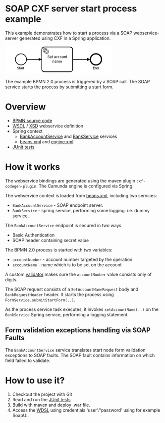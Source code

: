 SOAP CXF server start process example 
===============================================================
This example demonstrates how to start a process via a SOAP webservice-server generated using CXF in a Spring application.

![Example Process][png]

The example BPMN 2.0 process is triggered by a SOAP call. The SOAP service starts the process by submitting a start form.

# Overview

- [BPMN source code][bpmn]
- [WSDL][wsdl] / [XSD][xsd] webservice definition
- Spring context 
  - [BankAccountService][bankAccountService] and [BankService][bankService] services
  - [beans.xml][beans] and [engine.xml][engine]
- [JUnit tests][unit tests]

# How it works
The webservice bindings are generated using the maven plugin `cxf-codegen-plugin`. The Camunda engine is configured via Spring.

The webservice context is loaded from [beans.xml][beans], including two services:
 * `BankAccountService` - SOAP endpoint server.
 * `BankService` - spring service, performing some logging. i.e. dummy service.
 
The `BankAccountService` endpoint is secured in two ways
 * Basic Authentication
 * SOAP header containing secret value
 
The BPMN 2.0 process is started with two variables: 
 * `accountNumber` - account number targeted by the operation
 * `accountName` - name which is to be set on the account

A custom [validator] makes sure the `accountNumber` value consists only of digits.

The SOAP request consists of a `SetAccountNameRequest` body and `BankRequestHeader` header. It starts the process using `FormService.submitStartForm(..)`.

As the process service task executes, it invokes `setAccountName(..)` on the `BankService` Spring service, performing a logging statement.


## Form validation exceptions handling via SOAP Faults
The `BankAccountService` service translates start node form validation exceptions to SOAP faults. The SOAP fault contains information on which field failed to validate. 

# How to use it?

1. Checkout the project with Git
2. Read and run the [JUnit tests][unit tests]
3. Build with maven and deploy .war file. 
4. Access the [WDSL][wsdl-localhost] using credentials 'user'/'password' using for example SoapUI.

[png]: src/main/resources/setAccountName.png
[bpmn]: src/main/resources/setAccountName.bpmn
[wsdl]: src/main/resources/wsdl/BankAccountService.wsdl
[xsd]: src/main/resources/wsdl/BankAccountService.xsd
[beans]: src/main/resources/spring/beans.xml
[engine]: src/main/resources/spring/engine.xml
[unit tests]: src/test/java/com/camunda/bpm/example/spring/soap/start/BankAccountProcessTest.java
[bankAccountService]: src/main/java/com/camunda/bpm/example/spring/soap/start/BankAccountService.java
[bankService]: src/main/java/com/camunda/bpm/example/spring/soap/start/BankService.java
[wsdl-localhost]: http://localhost:8080/soap-cxf-server-start/services/bankcustomer?wsdl
[validator]: src/main/java/com/camunda/bpm/example/spring/soap/start/validator/AccountNumberFormFieldValidator.java
